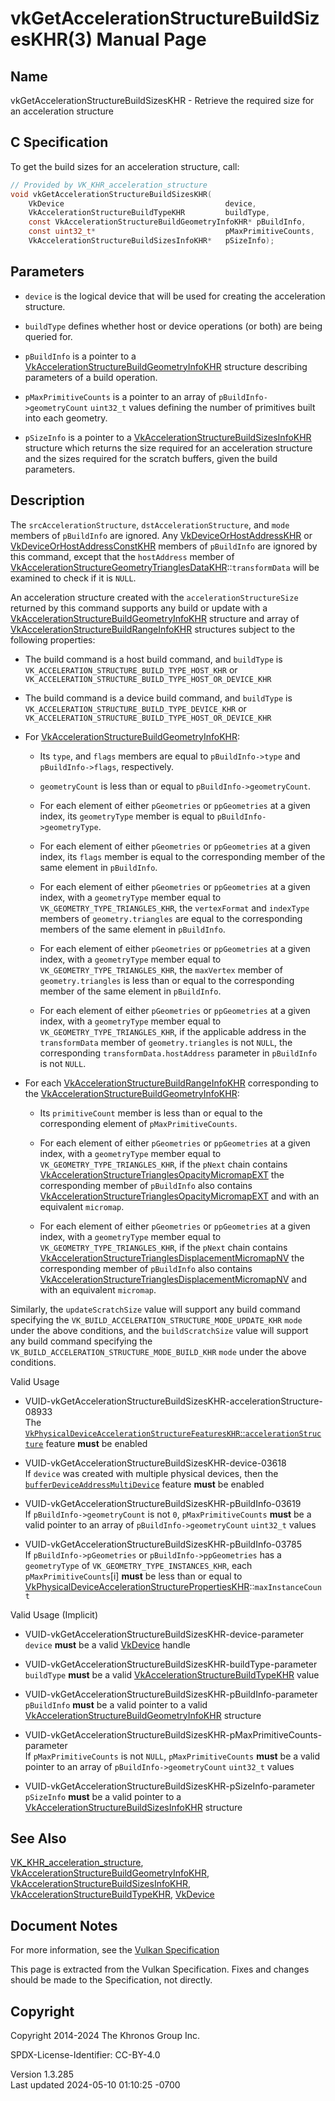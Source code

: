 # vkGetAccelerationStructureBuildSizesKHR(3) Manual Page

## Name

vkGetAccelerationStructureBuildSizesKHR - Retrieve the required size for
an acceleration structure



## <a href="#_c_specification" class="anchor"></a>C Specification

To get the build sizes for an acceleration structure, call:

``` c
// Provided by VK_KHR_acceleration_structure
void vkGetAccelerationStructureBuildSizesKHR(
    VkDevice                                    device,
    VkAccelerationStructureBuildTypeKHR         buildType,
    const VkAccelerationStructureBuildGeometryInfoKHR* pBuildInfo,
    const uint32_t*                             pMaxPrimitiveCounts,
    VkAccelerationStructureBuildSizesInfoKHR*   pSizeInfo);
```

## <a href="#_parameters" class="anchor"></a>Parameters

- `device` is the logical device that will be used for creating the
  acceleration structure.

- `buildType` defines whether host or device operations (or both) are
  being queried for.

- `pBuildInfo` is a pointer to a
  [VkAccelerationStructureBuildGeometryInfoKHR](https://registry.khronos.org/vulkan/specs/1.3-extensions/man/html/VkAccelerationStructureBuildGeometryInfoKHR.html)
  structure describing parameters of a build operation.

- `pMaxPrimitiveCounts` is a pointer to an array of
  `pBuildInfo->geometryCount` `uint32_t` values defining the number of
  primitives built into each geometry.

- `pSizeInfo` is a pointer to a
  [VkAccelerationStructureBuildSizesInfoKHR](https://registry.khronos.org/vulkan/specs/1.3-extensions/man/html/VkAccelerationStructureBuildSizesInfoKHR.html)
  structure which returns the size required for an acceleration
  structure and the sizes required for the scratch buffers, given the
  build parameters.

## <a href="#_description" class="anchor"></a>Description

The `srcAccelerationStructure`, `dstAccelerationStructure`, and `mode`
members of `pBuildInfo` are ignored. Any
[VkDeviceOrHostAddressKHR](https://registry.khronos.org/vulkan/specs/1.3-extensions/man/html/VkDeviceOrHostAddressKHR.html) or
[VkDeviceOrHostAddressConstKHR](https://registry.khronos.org/vulkan/specs/1.3-extensions/man/html/VkDeviceOrHostAddressConstKHR.html)
members of `pBuildInfo` are ignored by this command, except that the
`hostAddress` member of
[VkAccelerationStructureGeometryTrianglesDataKHR](https://registry.khronos.org/vulkan/specs/1.3-extensions/man/html/VkAccelerationStructureGeometryTrianglesDataKHR.html)::`transformData`
will be examined to check if it is `NULL`.

An acceleration structure created with the `accelerationStructureSize`
returned by this command supports any build or update with a
[VkAccelerationStructureBuildGeometryInfoKHR](https://registry.khronos.org/vulkan/specs/1.3-extensions/man/html/VkAccelerationStructureBuildGeometryInfoKHR.html)
structure and array of
[VkAccelerationStructureBuildRangeInfoKHR](https://registry.khronos.org/vulkan/specs/1.3-extensions/man/html/VkAccelerationStructureBuildRangeInfoKHR.html)
structures subject to the following properties:

- The build command is a host build command, and `buildType` is
  `VK_ACCELERATION_STRUCTURE_BUILD_TYPE_HOST_KHR` or
  `VK_ACCELERATION_STRUCTURE_BUILD_TYPE_HOST_OR_DEVICE_KHR`

- The build command is a device build command, and `buildType` is
  `VK_ACCELERATION_STRUCTURE_BUILD_TYPE_DEVICE_KHR` or
  `VK_ACCELERATION_STRUCTURE_BUILD_TYPE_HOST_OR_DEVICE_KHR`

- For
  [VkAccelerationStructureBuildGeometryInfoKHR](https://registry.khronos.org/vulkan/specs/1.3-extensions/man/html/VkAccelerationStructureBuildGeometryInfoKHR.html):

  - Its `type`, and `flags` members are equal to `pBuildInfo->type` and
    `pBuildInfo->flags`, respectively.

  - `geometryCount` is less than or equal to
    `pBuildInfo->geometryCount`.

  - For each element of either `pGeometries` or `ppGeometries` at a
    given index, its `geometryType` member is equal to
    `pBuildInfo->geometryType`.

  - For each element of either `pGeometries` or `ppGeometries` at a
    given index, its `flags` member is equal to the corresponding member
    of the same element in `pBuildInfo`.

  - For each element of either `pGeometries` or `ppGeometries` at a
    given index, with a `geometryType` member equal to
    `VK_GEOMETRY_TYPE_TRIANGLES_KHR`, the `vertexFormat` and `indexType`
    members of `geometry.triangles` are equal to the corresponding
    members of the same element in `pBuildInfo`.

  - For each element of either `pGeometries` or `ppGeometries` at a
    given index, with a `geometryType` member equal to
    `VK_GEOMETRY_TYPE_TRIANGLES_KHR`, the `maxVertex` member of
    `geometry.triangles` is less than or equal to the corresponding
    member of the same element in `pBuildInfo`.

  - For each element of either `pGeometries` or `ppGeometries` at a
    given index, with a `geometryType` member equal to
    `VK_GEOMETRY_TYPE_TRIANGLES_KHR`, if the applicable address in the
    `transformData` member of `geometry.triangles` is not `NULL`, the
    corresponding `transformData.hostAddress` parameter in `pBuildInfo`
    is not `NULL`.

- For each
  [VkAccelerationStructureBuildRangeInfoKHR](https://registry.khronos.org/vulkan/specs/1.3-extensions/man/html/VkAccelerationStructureBuildRangeInfoKHR.html)
  corresponding to the
  [VkAccelerationStructureBuildGeometryInfoKHR](https://registry.khronos.org/vulkan/specs/1.3-extensions/man/html/VkAccelerationStructureBuildGeometryInfoKHR.html):

  - Its `primitiveCount` member is less than or equal to the
    corresponding element of `pMaxPrimitiveCounts`.

  - For each element of either `pGeometries` or `ppGeometries` at a
    given index, with a `geometryType` member equal to
    `VK_GEOMETRY_TYPE_TRIANGLES_KHR`, if the `pNext` chain contains
    [VkAccelerationStructureTrianglesOpacityMicromapEXT](https://registry.khronos.org/vulkan/specs/1.3-extensions/man/html/VkAccelerationStructureTrianglesOpacityMicromapEXT.html)
    the corresponding member of `pBuildInfo` also contains
    [VkAccelerationStructureTrianglesOpacityMicromapEXT](https://registry.khronos.org/vulkan/specs/1.3-extensions/man/html/VkAccelerationStructureTrianglesOpacityMicromapEXT.html)
    and with an equivalent `micromap`.

  - For each element of either `pGeometries` or `ppGeometries` at a
    given index, with a `geometryType` member equal to
    `VK_GEOMETRY_TYPE_TRIANGLES_KHR`, if the `pNext` chain contains
    [VkAccelerationStructureTrianglesDisplacementMicromapNV](https://registry.khronos.org/vulkan/specs/1.3-extensions/man/html/VkAccelerationStructureTrianglesDisplacementMicromapNV.html)
    the corresponding member of `pBuildInfo` also contains
    [VkAccelerationStructureTrianglesDisplacementMicromapNV](https://registry.khronos.org/vulkan/specs/1.3-extensions/man/html/VkAccelerationStructureTrianglesDisplacementMicromapNV.html)
    and with an equivalent `micromap`.

Similarly, the `updateScratchSize` value will support any build command
specifying the `VK_BUILD_ACCELERATION_STRUCTURE_MODE_UPDATE_KHR` `mode`
under the above conditions, and the `buildScratchSize` value will
support any build command specifying the
`VK_BUILD_ACCELERATION_STRUCTURE_MODE_BUILD_KHR` `mode` under the above
conditions.

Valid Usage

- <a
  href="#VUID-vkGetAccelerationStructureBuildSizesKHR-accelerationStructure-08933"
  id="VUID-vkGetAccelerationStructureBuildSizesKHR-accelerationStructure-08933"></a>
  VUID-vkGetAccelerationStructureBuildSizesKHR-accelerationStructure-08933  
  The <a
  href="https://registry.khronos.org/vulkan/specs/1.3-extensions/html/vkspec.html#features-accelerationStructure"
  target="_blank"
  rel="noopener"><code>VkPhysicalDeviceAccelerationStructureFeaturesKHR</code>::<code>accelerationStructure</code></a>
  feature **must** be enabled

- <a href="#VUID-vkGetAccelerationStructureBuildSizesKHR-device-03618"
  id="VUID-vkGetAccelerationStructureBuildSizesKHR-device-03618"></a>
  VUID-vkGetAccelerationStructureBuildSizesKHR-device-03618  
  If `device` was created with multiple physical devices, then the <a
  href="https://registry.khronos.org/vulkan/specs/1.3-extensions/html/vkspec.html#features-bufferDeviceAddressMultiDevice"
  target="_blank"
  rel="noopener"><code>bufferDeviceAddressMultiDevice</code></a> feature
  **must** be enabled

- <a href="#VUID-vkGetAccelerationStructureBuildSizesKHR-pBuildInfo-03619"
  id="VUID-vkGetAccelerationStructureBuildSizesKHR-pBuildInfo-03619"></a>
  VUID-vkGetAccelerationStructureBuildSizesKHR-pBuildInfo-03619  
  If `pBuildInfo->geometryCount` is not `0`, `pMaxPrimitiveCounts`
  **must** be a valid pointer to an array of `pBuildInfo->geometryCount`
  `uint32_t` values

- <a href="#VUID-vkGetAccelerationStructureBuildSizesKHR-pBuildInfo-03785"
  id="VUID-vkGetAccelerationStructureBuildSizesKHR-pBuildInfo-03785"></a>
  VUID-vkGetAccelerationStructureBuildSizesKHR-pBuildInfo-03785  
  If `pBuildInfo->pGeometries` or `pBuildInfo->ppGeometries` has a
  `geometryType` of `VK_GEOMETRY_TYPE_INSTANCES_KHR`, each
  `pMaxPrimitiveCounts`\[i\] **must** be less than or equal to
  [VkPhysicalDeviceAccelerationStructurePropertiesKHR](https://registry.khronos.org/vulkan/specs/1.3-extensions/man/html/VkPhysicalDeviceAccelerationStructurePropertiesKHR.html)::`maxInstanceCount`

Valid Usage (Implicit)

- <a href="#VUID-vkGetAccelerationStructureBuildSizesKHR-device-parameter"
  id="VUID-vkGetAccelerationStructureBuildSizesKHR-device-parameter"></a>
  VUID-vkGetAccelerationStructureBuildSizesKHR-device-parameter  
  `device` **must** be a valid [VkDevice](https://registry.khronos.org/vulkan/specs/1.3-extensions/man/html/VkDevice.html) handle

- <a
  href="#VUID-vkGetAccelerationStructureBuildSizesKHR-buildType-parameter"
  id="VUID-vkGetAccelerationStructureBuildSizesKHR-buildType-parameter"></a>
  VUID-vkGetAccelerationStructureBuildSizesKHR-buildType-parameter  
  `buildType` **must** be a valid
  [VkAccelerationStructureBuildTypeKHR](https://registry.khronos.org/vulkan/specs/1.3-extensions/man/html/VkAccelerationStructureBuildTypeKHR.html)
  value

- <a
  href="#VUID-vkGetAccelerationStructureBuildSizesKHR-pBuildInfo-parameter"
  id="VUID-vkGetAccelerationStructureBuildSizesKHR-pBuildInfo-parameter"></a>
  VUID-vkGetAccelerationStructureBuildSizesKHR-pBuildInfo-parameter  
  `pBuildInfo` **must** be a valid pointer to a valid
  [VkAccelerationStructureBuildGeometryInfoKHR](https://registry.khronos.org/vulkan/specs/1.3-extensions/man/html/VkAccelerationStructureBuildGeometryInfoKHR.html)
  structure

- <a
  href="#VUID-vkGetAccelerationStructureBuildSizesKHR-pMaxPrimitiveCounts-parameter"
  id="VUID-vkGetAccelerationStructureBuildSizesKHR-pMaxPrimitiveCounts-parameter"></a>
  VUID-vkGetAccelerationStructureBuildSizesKHR-pMaxPrimitiveCounts-parameter  
  If `pMaxPrimitiveCounts` is not `NULL`, `pMaxPrimitiveCounts` **must**
  be a valid pointer to an array of `pBuildInfo->geometryCount`
  `uint32_t` values

- <a
  href="#VUID-vkGetAccelerationStructureBuildSizesKHR-pSizeInfo-parameter"
  id="VUID-vkGetAccelerationStructureBuildSizesKHR-pSizeInfo-parameter"></a>
  VUID-vkGetAccelerationStructureBuildSizesKHR-pSizeInfo-parameter  
  `pSizeInfo` **must** be a valid pointer to a
  [VkAccelerationStructureBuildSizesInfoKHR](https://registry.khronos.org/vulkan/specs/1.3-extensions/man/html/VkAccelerationStructureBuildSizesInfoKHR.html)
  structure

## <a href="#_see_also" class="anchor"></a>See Also

[VK_KHR_acceleration_structure](https://registry.khronos.org/vulkan/specs/1.3-extensions/man/html/VK_KHR_acceleration_structure.html),
[VkAccelerationStructureBuildGeometryInfoKHR](https://registry.khronos.org/vulkan/specs/1.3-extensions/man/html/VkAccelerationStructureBuildGeometryInfoKHR.html),
[VkAccelerationStructureBuildSizesInfoKHR](https://registry.khronos.org/vulkan/specs/1.3-extensions/man/html/VkAccelerationStructureBuildSizesInfoKHR.html),
[VkAccelerationStructureBuildTypeKHR](https://registry.khronos.org/vulkan/specs/1.3-extensions/man/html/VkAccelerationStructureBuildTypeKHR.html),
[VkDevice](https://registry.khronos.org/vulkan/specs/1.3-extensions/man/html/VkDevice.html)

## <a href="#_document_notes" class="anchor"></a>Document Notes

For more information, see the <a
href="https://registry.khronos.org/vulkan/specs/1.3-extensions/html/vkspec.html#vkGetAccelerationStructureBuildSizesKHR"
target="_blank" rel="noopener">Vulkan Specification</a>

This page is extracted from the Vulkan Specification. Fixes and changes
should be made to the Specification, not directly.

## <a href="#_copyright" class="anchor"></a>Copyright

Copyright 2014-2024 The Khronos Group Inc.

SPDX-License-Identifier: CC-BY-4.0

Version 1.3.285  
Last updated 2024-05-10 01:10:25 -0700

